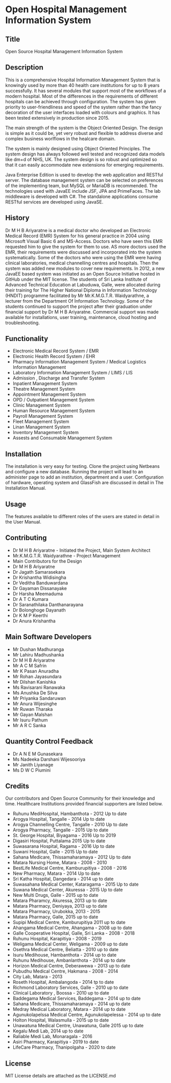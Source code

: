 # Open Hospital Management Information System

## Title

Open Source Hospital Management Information System

## Description

This is a comprehensive Hospital Information Management System that is knowingly used by more than 40 health care institutions for up to 8 years successfully. It has several modules that support most of the workflows of a modern hospital. Most of the differences in the requirements of different hospitals can be achieved through configuration. The system has given priority to user-friendliness and speed of the system rather than the fancy decoration of the user interfaces loaded with colours and graphics. It has been tested extensively in production since 2015.

The main strength of the system is the Object Oriented Design. The design is simple as it could be, yet very robust and flexible to address diverse and complex business worlflows in the healcare domain.

The system is mainly designed using Object Oriented Principles. The system design has always followed well tested and recognized data models like dm+d of NHS, UK. The system design is so robust and optimized so that it can easily accommodate new extensions for emerging requirements.

Java Enterprise Edition is used to develop the web application and RESTful server. The database management system can be selected on preferences of the implementing team, but MySQL or MariaDB is recommended. The technologies used with JavaEE include JSF, JPA and PrimeFaces. The lab middleware is developed with C#. The standalone applications consume RESTful services are developed using JavaSE.

## History

Dr M H B Ariyaratne is a medical doctor who developed an Electronic Medical Record (EMR) System for his general practice in 2004 using Microsoft Visual Basic 6 and MS-Access. Doctors who have seen this EMR requested him to give the system for them to use. AS more doctors used the EMR, their requirements were discussed and incorporated into the system systematically. Some of the doctors who were using the EMR were having clinical laboratories, medical channelling centres and hospitals. Then the system was added new modules to cover new requirements. In 2012, a new JavaEE based system was initiated as an Open Source Initiative hosted in GitHub under the MIT license. The students of Sri Lanka Institute of Advanced Technical Education at Labuduwa, Galle, were allocated during their training for The Higher National Diploma in Information Technology (HNDIT) programme facilitated by Mr Mr.K.M.G.T.R. Waidyarathne, a lecturer from the Department Of Information Technology. Some of the students continued to support the project after their graduation under financial support by Dr M H B Ariyaratne. Commercial support was made available for installations, user training, maintenance, cloud hosting and troubleshooting.  

## Functionality
* Electronic Medical Record System / EMR
* Electronic Health Record System / EHR
* Pharmacy Information Management System / Medical Logistics Information Management
* Laboratory Information Management System / LIMS / LIS
* Admission , Discharge and Transfer System
* Inpatient Management System
* Theatre Management System
* Appointment Management System
* OPD / Outpatient Management System
* Clinic Management System
* Human Resource Management System
* Payroll Management System
* Fleet Management System
* Linan Management System
* Inventory Management System
* Assests and Consumable Management System


## Installation

The installation is very easy for testing. Clone the project using Netbeans and configure a new database. Running the project will lead to an administer page to add an institution, department and a user. Configuration of hardware, operating system and GlassFish are discussed in detail in The Installation Manual.

## Usage

The features available to different roles of the users are stated in detail in the User Manual.

## Contributing 

* Dr M H B Ariyaratne - Initiated the Project, Main System Architect
* Mr.K.M.G.T.R. Waidyarathne - Project Management
* Main Contributors for the Design
* Dr M H B Ariyaratne
* Dr Jagath Samarasekara
* Dr Krishantha Widisingha
* Dr Veditha Banduwardana
* Dr Gayaman Dissanayake
* Dr Harsha Meemaduma
* Dr A T C Kumara
* Dr Saranathilaka Danthanarayana
* Dr Bolonghoge Dayanath
* Dr K M P Keerthi
* Dr Anura Krishantha

## Main Software Developers

* Mr Dushan Madhuranga
* Mr Lahiru Madhushanka
* Dr M H B Ariyaratne
* Mr A C M Safrin
* Mr K Pasan Anuradha
* Mr Rohan Jayasundara
* Mr Dilshan Kanishka
* Ms Ravisarani Ranawaka
* Ms Anushka De Silva
* Mr Priyanka Sandaruwan
* Mr Anura Wijesinghe
* Mr Ruwan Tharaka
* Mr Gayan Malshan
* Mr Isuru Pathum
* Mr A R C Sanka


## Quantity Control Feedback

* Dr A N E M Gunasekara
* Ms Nadeeka Darshani Wijesooriya
* Mr Janith Liyanage
* Ms D W C Piumini

## Credits 
Our contributors and Open Source Community for their knowledge and time. Healthcare Institutions provided financial supporters are listed below.

* Ruhunu MediHospital, Hambanthota  - 2012 Up to date
* Arogya Hospital, Tangalle - 2014 Up to date
* Arogya Channelling Centre, Tangalle -  2010 Up to date
* Arogya Pharmacy, Tangalle -  2015 Up to date
* St. George Hospital, Biyagama -  2016 Up to 2019
* Digasiri Hospital, Puttalama  2015 Up to date
* Suwasarana Hospital, Ragama   -  2016 Up to date
* Suwani Hospital, Galle -  2015 Up to date
* Sahana Medicare, Thissamaharamaya  -  2012 Up to date
* Matara Nursing Home, Matara - 2008 - 2010
* BestLife Medical Centre, Kamburupitiya - 2008 - 2016
* New Pharmacy, Matara - 2014 Up to date
* Sri Katha Hospital, Dangedara - 2014 up to date
* Suwasahana Medical Center, Kataragama - 2015 Up to date
* Suwana Medical Center, Akuressa - 2015 Up to date
* New Multi Drugs, Galle - 2015 up to date
* Matara Pharamcy, Akuressa, 2013  up to date
* Matara Pharmacy, Deniyaya, 2013 up to date
* Matara Pharmacy, Urubokka, 2013 - 2015
* Matara Pharmacy, Galle, 2015 up to date
* Supipi Medical Centre, Kamburupitiya 2011  up to date
* Ahangama Medical Centre, Ahangama - 2008 up to date
* Galle Cooperative Hospital, Galle, Sri Lanka - 2008 - 2018
* Ruhunu Hospital, Karapitiya - 2008 - 2019
* Weligama Medical Center, Weligama - 2009  up to date
* Osethra Medical Centre, Beliatta - 2010 up to date
* Isuru Medihouse, Hambanthota - 2014  up to date
* Ruhunu Medihouse, Ambanlanthota - 2014  up to date
* Horizon Medical Centre, Deberawewa - 2013  up to date
* Pubudhu Medical Centre, Hakmana - 2008 - 2014
* City Lab, Matara - 2013
* Roseth Hospital, Ambalangoda - 2014 tp to date
* Richmond Laboratory Services, Galle - 2010 up to date
* Clinical Laboratory , Boossa - 2010 up to date
* Baddegama Medical Services, Baddegama - 2014 up to date
* Sahana Medicare, Thissamaharamaya - 2014 up to date
* Medray Medical Laboratory, Matara - 2014 up to date
* Agunukolapelssa Medical Centre, Agunukolapelessa - 2014 up to date
* Holton Hospital, Walasmulla - 2015 up to date
* Unawatuna Medical Centre, Unawatuna, Galle 2015 up to date
* Kegalu Medi Lab, 2014 up to date
* Raliable Medi Lab, Monaragala - 2016
* Asiri Pharmacy, Karapitiya - 2019 to date
* LifeCare Pharmacy, Thanipolgaha - 2020 to date


## License
MIT License details are attached as the LICENSE.md
